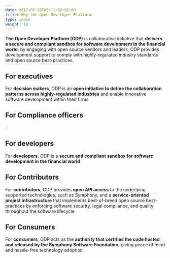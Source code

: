 ```yaml
---
date: 2017-07-20T00:11:02+01:00
title: Why the Open Developer Platform
type: index
weight: 10
---
```


**The Open Developer Platform (ODP)** is collaborative initiative that **delivers a secure and compliant sandbox for software development in the financial world**; by engaging with open source vendors and leaders, ODP provides development support to comply with highly-regulated industry standards and open source best-practices.

## For executives

For **decision makers**, ODP is an **open initiative to define the collaboration patterns across highly-regulated industries** and enable innovative software development within their firms

## For Compliance officers

...

## For developers

For **developers**, ODP is a **secure and compliant sandbox for software development in the financial world**

## For Contributors

For **contributors**, ODP provides **open API access** to the underlying supported technologies, such as Symphony, and a **service-oriented project infrastructure** that implements best-of-breed open source best-practices by enforcing software security, legal compliance, and quality throughout the software lifecycle

## For Consumers

For **consumers**, ODP acts as the **authority that certifies the code hosted and released by the Symphony Software Foundation**, giving peace of mind and hassle-free technology adoption

